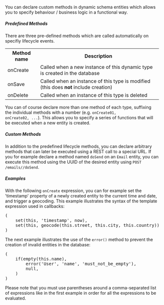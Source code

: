 You can declare custom methods in dynamic schema entities which allows you to specify behaviour / business logic in a functional way.

<h5>Predefined Methods</h5>
There are three pre-defined methods which are called automatically on specifiy lifecycle events.
<table>
<tr><th>Method name</th><th>Description</th></tr>
<tr><td>onCreate</td><td>Called when a new instance of this dynamic type is created in the database</td></tr>
<tr><td>onSave</td><td>Called when an instance of this type is modified (this does <b>not</b> include creation)</td></tr>
<tr><td>onDelete</td><td>Called when an instance of this type is deleted</td></tr>
</table>

You can of course declare more than one method of each type, suffixing the individual methods with a number (e.g. <code>onCreate01, onCreate02, ...</code>). This allows you to specify a series of functions that will be executed when a new entity is created.

<h5>Custom Methods</h5>
In addition to the predefined lifecycle methods, you can declare arbitrary methods that can later be executed using a REST call to a special URL. If you for example declare a method named <code>doSend</code> on an <code>Email</code> entity, you can execute this method using the UUID of the desired entity using <code>POST /emails/<uuid>/doSend</code>.

<h5>Examples</h5>
<p>With the following <code>onCreate</code> expression, you can for example set the 'timestamp' property of a newly created entity to the current time and date, and trigger a geocoding. This example illustrates the syntax of the template expression used in callbacks:<br />
<pre>
(
    set(this, 'timestamp', now),
    set(this, geocode(this.street, this.city, this.country))
)
</pre>
</p>

<p>
The next example illustrates the use of the <code>error()</code> method to prevent the creation of invalid entities in the database:<br />
<pre>
(
    if(empty(this.name),
        error('User', 'name', 'must_not_be_empty'),
        null,
    )
)
</pre>
</p>
<p class="info">Please note that you must use parentheses around a comma-separated list of expressions like in the first example in order for all the expressions to be evaluated.</p>
